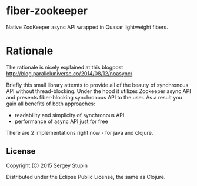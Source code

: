 # fiber-zookeeper
Native ZooKeeper async API wrapped in Quasar lightweight fibers.

# Rationale
The rationale is nicely explained at this blogpost http://blog.paralleluniverse.co/2014/08/12/noasync/

Briefly this small library attemts to provide all of the beauty of synchronous API without thread-blocking. Under the hood it utilizes Zookeeper async API and presents fiber-blocking synchronous API to the user. As a result you gain all benefits of both  approaches:
* readability and simplicity of synchronous API
* performance of async API just for free

There are 2 implementations right now - for java and clojure. 

## License

Copyright (C) 2015 Sergey Stupin

Distributed under the Eclipse Public License, the same as Clojure.
